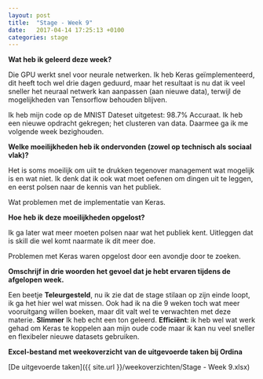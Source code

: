 ```yaml
---
layout: post
title:  "Stage - Week 9"
date:   2017-04-14 17:25:13 +0100
categories: stage
---
```



**Wat heb ik geleerd deze week?**

Die GPU werkt snel voor neurale netwerken. Ik heb Keras geïmplementeerd, dit heeft toch wel drie dagen geduurd, maar het resultaat is nu dat ik veel sneller het neuraal netwerk kan aanpassen (aan nieuwe data), terwijl de mogelijkheden van Tensorflow behouden blijven.

Ik heb mijn code op de MNIST Dateset uitgetest: 98.7% Accuraat. Ik heb een nieuwe opdracht gekregen; het clusteren van data. Daarmee ga ik me volgende week bezighouden.

**Welke moeilijkheden heb ik ondervonden (zowel op technisch als sociaal vlak)?**

Het is soms moeilijk om uiit te drukken tegenover management wat mogelijk is en wat niet. Ik denk dat ik ook wat moet oefenen om dingen uit te leggen, en eerst polsen naar de kennis van het publiek.

Wat problemen met de implementatie van Keras.

**Hoe heb ik deze moeilijkheden opgelost?**

Ik ga later wat meer moeten polsen naar wat het publiek kent. Uitleggen dat is skill die wel komt naarmate ik dit meer doe.

Problemen met Keras waren opgelost door een avondje door te zoeken.

**Omschrijf in drie woorden het gevoel dat je hebt ervaren tijdens de afgelopen week.**

Een beetje **Teleurgesteld**, nu ik zie dat de stage stilaan op zijn einde loopt, ik ga het hier wel wat missen.  Ook had ik na  die 9 weken toch wat meer vooruitgang willen boeken, maar dit valt wel te verwachten met deze materie.  **Slimmer** Ik heb echt een ton geleerd. **Efficiënt**: ik heb wel wat werk gehad om Keras te koppelen aan mijn oude code maar ik kan nu veel sneller en flexibeler nieuwe datasets gebruiken. 

**Excel-bestand met weekoverzicht van de uitgevoerde taken bij Ordina**

[De uitgevoerde taken]({{ site.url }}/weekoverzichten/Stage - Week 9.xlsx)
